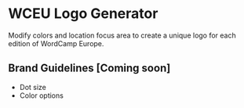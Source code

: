 # WCEU Logo Generator

Modify colors and location focus area to create a unique logo for each edition of WordCamp Europe.

## Brand Guidelines [Coming soon]

* Dot size
* Color options
